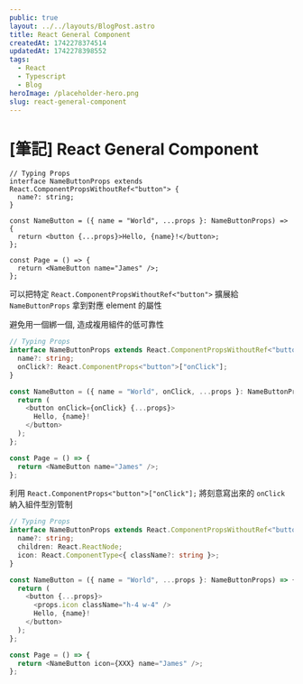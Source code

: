 ```yaml
---
public: true
layout: ../../layouts/BlogPost.astro
title: React General Component
createdAt: 1742278374514
updatedAt: 1742278398552
tags:
  - React
  - Typescript
  - Blog
heroImage: /placeholder-hero.png
slug: react-general-component
---
```


# [筆記] React General Component

```typescript!
// Typing Props
interface NameButtonProps extends React.ComponentPropsWithoutRef<"button"> {
  name?: string;
}

const NameButton = ({ name = "World", ...props }: NameButtonProps) => {
  return <button {...props}>Hello, {name}!</button>;
};

const Page = () => {
  return <NameButton name="James" />;
};
```

可以把特定 `React.ComponentPropsWithoutRef<"button">` 擴展給 `NameButtonProps`
拿到對應 element 的屬性

避免用一個綁一個, 造成複用組件的低可靠性

```typescript
// Typing Props
interface NameButtonProps extends React.ComponentPropsWithoutRef<"button"> {
  name?: string;
  onClick?: React.ComponentProps<"button">["onClick"];
}

const NameButton = ({ name = "World", onClick, ...props }: NameButtonProps) => {
  return (
    <button onClick={onClick} {...props}>
      Hello, {name}!
    </button>
  );
};

const Page = () => {
  return <NameButton name="James" />;
};
```

利用 `React.ComponentProps<"button">["onClick"];` 將刻意寫出來的 `onClick` 納入組件型別管制

```typescript
// Typing Props
interface NameButtonProps extends React.ComponentPropsWithoutRef<"button"> {
  name?: string;
  children: React.ReactNode;
  icon: React.ComponentType<{ className?: string }>;
}

const NameButton = ({ name = "World", ...props }: NameButtonProps) => {
  return (
    <button {...props}>
      <props.icon className="h-4 w-4" />
      Hello, {name}!
    </button>
  );
};

const Page = () => {
  return <NameButton icon={XXX} name="James" />;
};
```